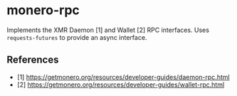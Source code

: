 # monero-rpc

Implements the XMR Daemon [1] and Wallet [2] RPC interfaces. Uses
`requests-futures` to provide an async interface.

## References

* [1] https://getmonero.org/resources/developer-guides/daemon-rpc.html
* [2] https://getmonero.org/resources/developer-guides/wallet-rpc.html
